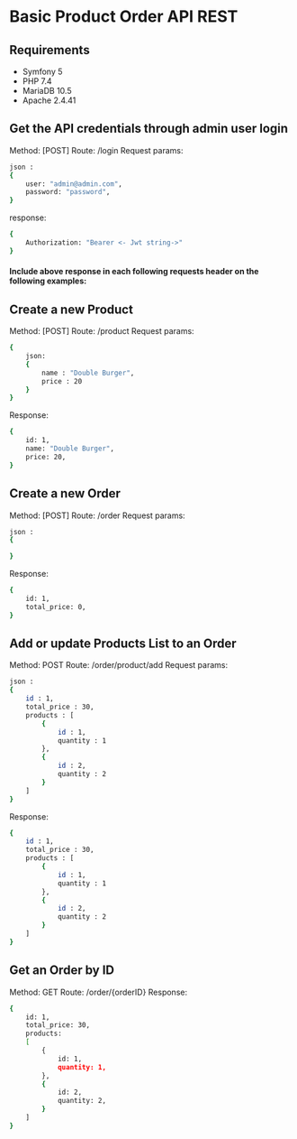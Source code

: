 # Basic Product Order API REST

## Requirements
* Symfony 5
* PHP 7.4
* MariaDB 10.5
* Apache 2.4.41

## Get the API credentials through admin user login
Method: [POST]
Route: /login
Request params:
```bash
json : 
{
    user: "admin@admin.com",
    password: "password",
}
```
response:
```bash
{
    Authorization: "Bearer <- Jwt string->"
}
```
#### Include above response in each following requests header on the following examples: 

## Create a new Product
Method: [POST]
Route: /product
Request params:
```bash
{
    json: 
    {
        name : "Double Burger",
        price : 20
    }
}
```
Response:
```bash
{
    id: 1,
    name: "Double Burger",
    price: 20,
}
```

## Create a new Order
Method: [POST]
Route: /order
Request params:
```bash
json : 
{

}
```
Response:
```bash
{
    id: 1,
    total_price: 0,
}
```

## Add or update Products List to an Order
Method: POST
Route: /order/product/add
Request params:
```bash
json : 
{
    id : 1,
    total_price : 30,
    products : [
        {
            id : 1,
            quantity : 1
        },
        {
            id : 2,
            quantity : 2
        }
    ]
}
```
Response:
```bash
{
    id : 1,
    total_price : 30,
    products : [
        {
            id : 1,
            quantity : 1
        },
        {
            id : 2,
            quantity : 2
        }
    ]
}
```

## Get an Order by ID
Method: GET
Route: /order/{orderID}
Response:
```bash
{
    id: 1,
    total_price: 30,
    products:
    [
        {
            id: 1,
            quantity: 1,
        },
        {
            id: 2,
            quantity: 2,
        }
    ]
}
```
